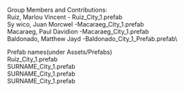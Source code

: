 Group Members and Contributions:\
Ruiz, Marlou Vincent - Ruiz_City_1.prefab\
Sy wico, Juan Morcwel -Macaraeg_City_1.prefab\
Macaraeg, Paul Davidion -Macaraeg_City_1.prefab\
Baldonado, Matthew Jayd -Baldonado_City_1_Prefab.prefab\

Prefab names(under Assets/Prefabs)\
Ruiz_City_1.prefab\
SURNAME_City_1.prefab\
SURNAME_City_1.prefab\
SURNAME_City_1.prefab
